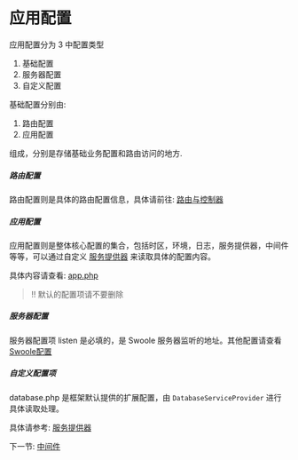 # 应用配置

应用配置分为 3 中配置类型

1. 基础配置
2. 服务器配置
3. 自定义配置

基础配置分别由:

1. 路由配置
2. 应用配置

组成，分别是存储基础业务配置和路由访问的地方.

##### 路由配置

路由配置则是具体的路由配置信息，具体请前往: [路由与控制器](2-1-routing-and-controllers.md)

##### 应用配置

应用配置则是整体核心配置的集合，包括时区，环境，日志，服务提供器，中间件等等，可以通过自定义 [服务提供器](3-6-service-provider.md) 来读取具体的配置内容。

具体内容请查看: [app.php](../../tests/config/app.php)

> !! 默认的配置项请不要删除

##### 服务器配置

服务器配置项 listen 是必填的，是 Swoole 服务器监听的地址。其他配置请查看 [Swoole配置](http://wiki.swoole.com/wiki/page/274.html)

##### 自定义配置项

database.php 是框架默认提供的扩展配置，由 `DatabaseServiceProvider` 进行具体读取处理。

具体请参考: [服务提供器](3-6-service-provider.md)

下一节: [中间件](3-2-middleware.md)
